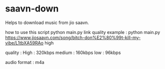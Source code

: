 # saavn-down
Helps to download music from jio saavn.

how to use this script
python main.py link quality
example : python main.py https://www.jiosaavn.com/song/bitch-don%E2%80%99t-kill-my-vibe/L1tbXA59RAo high

quality :
High : 320kbps
medium : 160kbps
low : 96kbps

audio format : m4a
